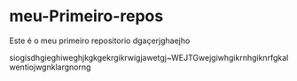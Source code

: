 # meu-Primeiro-repos

Este é o meu primeiro repositorio 
 dgaçerjghaejho

siogisdhgieghiweghjkgkgekrgikrwigjawetgj~WEJTGwejgiwhgikrnhgiknrfgkalwentiojwgnklargnorng
